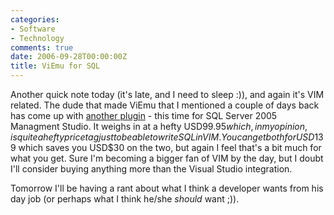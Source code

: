 ```yaml
---
categories:
- Software
- Technology
comments: true
date: 2006-09-28T00:00:00Z
title: ViEmu for SQL
---
```


Another quick note today (it's late, and I need to sleep :)), and again it's VIM related.  The dude that made ViEmu that I mentioned a couple of days back has come up with <a href="http://www.viemu.com/vi-vim-sql-server-management-studio.html" title="ViEmu SQL">another plugin</a> - this time for SQL Server 2005 Managment Studio. It weighs in at a hefty USD$99.95 which, in my opinion, is quite a hefty price tag just to be able to write SQL in VIM. You can get both for USD$139 which saves you USD$30 on the two, but again I feel that's a bit much for what you get. Sure I'm becoming a bigger fan of VIM by the day, but I doubt I'll consider buying anything more than the Visual Studio integration.

Tomorrow I'll be having a rant about what I think a developer wants from his day job (or perhaps what I think he/she <em>should</em> want ;)).

